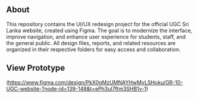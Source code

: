  ## About
This repository contains the UI/UX redesign project for the official UGC Sri Lanka website, created using Figma. The goal is to modernize the interface, improve navigation, and enhance user experience for students, staff, and the general public. All design files, reports, and related resources are organized in their respective folders for easy access and collaboration.

## View Prototype
(https://www.figma.com/design/PkX0gMzUMNAYHwMvLSHoku/GR-10-UGC-website-?node-id=139-148&t=ePh3ul7ftm3SHB1v-1)

